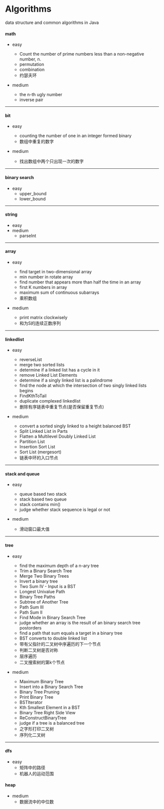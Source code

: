 # Algorithms
data structure and common algorithms in Java


#### math
* easy
    * Count the number of prime numbers less than a non-negative number, n.
    * permutation
    * combination
    * 约瑟夫环

* medium
    * the n-th ugly number
    * inverse pair
 ---

#### bit
* easy
    * counting the number of one in an integer formed binary
    * 数组中重复的数字

* medium
    * 找出数组中两个只出现一次的数字
---

#### binary search
* easy
    * upper_bound
    * lower_bound
---

#### string
* easy
* medium
    * parseInt
---


 #### array
 * easy
    * find target in two-dimensional array
    * min number in rotate array
    * find number that appears more than half the time in an array
    * first K numbers in array
    * maximum sum of continuous subarrays
    * 乘积数组

* medium
    * print matrix clockwisely
    * 和为S的连续正数序列
---


#### linkedlist
* easy
    * reverseList
    * merge two sorted lists
    * determine if a linked list has a cycle in it
    * remove Linked List Elements
    * determine if a singly linked list is a palindrome
    * find the node at which the intersection of two singly linked lists begins
    * FindKthToTail
    * duplicate complexed linkedlist
    * 删除有序链表中重复节点(是否保留重复节点)

* medium
    * convert a sorted singly linked to a height balanced BST 
    * Split Linked List in Parts 
    * Flatten a Multilevel Doubly Linked List 
    * Partition List 
    * Insertion Sort List 
    * Sort List (mergesort)
    * 链表中环的入口节点
---

#### stack and queue
* easy
    * queue based two stack
    * stack based two queue
    * stack contains min()
    * judge whether stack sequence is legal or not

* medium
    * 滑动窗口最大值
---

#### tree
* easy
    * find the maximum depth of a n-ary tree
    * Trim a Binary Search Tree 
    * Merge Two Binary Trees 
    * Invert a binary tree 
    * Two Sum IV - Input is a BST 
    * Longest Univalue Path 
    * Binary Tree Paths 
    * Subtree of Another Tree 
    * Path Sum III 
    * Path Sum II
    * Find Mode in Binary Search Tree 
    * judge whether an array is the result of an binary search tree postorders
    * find a path that sum equals a target in a binary tree
    * BST converts to double linked list
    * 带有父指针的二叉树中序遍历的下一个节点
    * 判断二叉树是否对称
    * 层序遍历
    * 二叉搜索树的第k个节点

* medium
    * Maximum Binary Tree 
    * Insert into a Binary Search Tree 
    * Binary Tree Pruning 
    * Print Binary Tree 
    * BSTIterator 
    * Kth Smallest Element in a BST 
    * Binary Tree Right Side View
    * ReConstructBinaryTree
    * judge if a tree is a balanced tree
    * 之字形打印二叉树
    * 序列化二叉树
---

#### dfs
* easy
    * 矩阵中的路径
    * 机器人的运动范围

#### heap
* medium
    * 数据流中的中位数